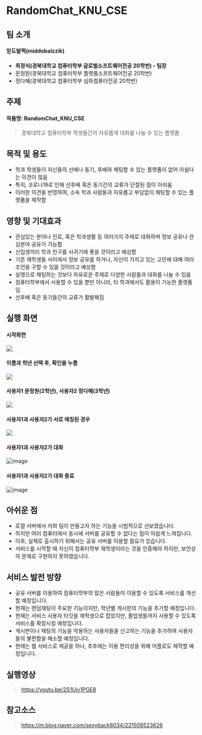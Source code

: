 # RandomChat_KNU_CSE
## 팀 소개
#### **믿도발찍(middobalzzik)**
- **최정식(경북대학교 컴퓨터학부 글로벌소프트웨어전공 20학번) - 팀장**    
- 문정원(경북대학교 컴퓨터학부 플랫폼소프트웨어전공 20학번)   
- 정다혜(경북대학교 컴퓨터학부 심화컴퓨터전공 20학번)
## 주제
#### **작품명: RandomChat_KNU_CSE**
> 경북대학교 컴퓨터학부 학생들간의 자유롭게 대화를 나눌 수 있는 플랫폼
## 목적 및 용도
- 학과 학생들이 자신들의 선배나 동기, 후배와 채팅할 수 있는 플랫폼이 없어 아쉽다는 의견이 많음    
- 특히, 코로나19로 인해 선후배 혹은 동기간의 교류가 단절된 점이 아쉬움    
- 이러한 의견을 반영하여, 소속 학과 사람들과 자유롭고 부담없이 채팅할 수 있는 플랫폼을 제작함    
## 영향 및 기대효과
- 관심있는 분야나 진로, 혹은 학과생활 등 여러가지 주제로 대화하며 정보 공유나 관심분야 공유가 가능함  
- 신입생끼리 학과 친구를 사귀기에 좋을 것이라고 예상함    
- 기존 재학생들 사이에서 정보 공유를 하거나, 자신이 가지고 있는 고민에 대해 여러 조언을 구할 수 있을 것이라고 예상함    
- 실명으로 채팅하는 것보다 자유로운 주제로 다양한 사람들과 대화를 나눌 수 있음    
- 컴퓨터학부에서 사용할 수 있을 뿐만 아니라, 타 학과에서도 활용이 가능한 플랫폼임    
- 선후배 혹은 동기들간의 교류가 활발해짐
## 실행 화면
#### 시작화면
<img src="https://user-images.githubusercontent.com/72001106/126690280-3ea81176-4670-482e-851c-02691b7155ce.png"></img><br/>    
#### 이름과 학년 선택 후, 확인을 누름
<img src="https://user-images.githubusercontent.com/72001106/126690418-c8c2b1e1-2173-41ac-905c-19de1b481ad1.png"></img><br/>
#### 사용자1 문정원(2학년), 사용자2 정다혜(3학년)
<img src="https://user-images.githubusercontent.com/72001106/126691955-1205427e-e5fc-4f82-82df-6fef4f070081.png"></img><br/>
#### 사용자1과 사용자2가 서로 매칭된 경우
<img src="https://user-images.githubusercontent.com/72001106/126692592-1b089975-629a-4584-ad28-81e1d31a292c.png"></img><br/>
#### 사용자1과 사용자2가 대화
![image](https://user-images.githubusercontent.com/72001106/126692894-c654ebf7-d068-490a-a032-32a49d23a49d.png)
#### 사용자1과 사용자2가 대화 종료
![image](https://user-images.githubusercontent.com/72001106/126693063-d1b3c19e-bd9c-4fb9-a50d-f2cff56fdc06.png)
## 아쉬운 점
- 로컬 서버에서 저희 팀이 만들고자 하는 기능을 시범적으로 선보였습니다.    
- 하지만 여러 컴퓨터에서 동시에 서버를 공유할 수 없다는 점이 아쉽게 느껴집니다.    
- 이후, 실제로 출시하기 위해서는 공유 서버를 이용할 필요가 있습니다.    
- 서비스를 시작할 때 자신이 컴퓨터학부 재학생이라는 것을 인증해야 하지만, 보안상의 문제로 구현하지 못하였습니다.
## 서비스 발전 방향
- 공유 서버를 이용하여 컴퓨터학부의 많은 사람들이 이용할 수 있도록 서비스를 개선할 예정입니다.
- 현재는 랜덤채팅이 주요한 기능이지만, 학년별 게시판의 기능을 추가할 예정입니다.
- 현재는 서비스 사용자 타깃을 재학생으로 잡았지만, 졸업생들까지 사용할 수 있도록 서비스를 확장시킬 예정입니다.
- 게시판이나 채팅의 기능을 악용하는 사용자들을 신고하는 기능을 추가하여 사용자들의 불편함을 해소할 예정입니다.
- 현재는 웹 서비스로 제공을 하나, 추후에는 이용 편리성을 위해 어플로도 제작할 예정입니다.

## 실행영상
> https://youtu.be/2S1Uiv1PGE8

## 참고소스
> https://m.blog.naver.com/sexyback8034/221508523626
